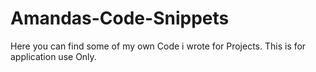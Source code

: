 # Amandas-Code-Snippets
Here you can find some of my own Code i wrote for Projects. This is for application use Only.
